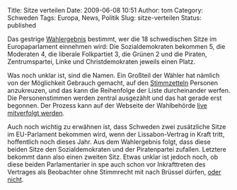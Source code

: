 Title: Sitze verteilen
Date: 2009-06-08 10:51
Author: tom
Category: Schweden
Tags: Europa, News, Politik
Slug: sitze-verteilen
Status: published

Das gestrige
[Wahlergebnis](http://www.fiket.de/2009/06/07/schweden-waehlt-eu-freundlich/)
bestimmt, wer die 18 schwedischen Sitze im Europaparlament einnehmen
wird: Die Sozialdemokraten bekommen 5, die Moderaten 4, die liberale
Folkpartiet 3, die Grünen 2 und die Piraten, Zentrumspartei, Linke und
Christdemokraten jeweils einen Platz.

Was noch unklar ist, sind die Namen. Ein Großteil der Wähler hat nämlich
von der Möglichkeit Gebrauch gemacht, auf den
[Stimmzetteln](http://www.fiket.de/2009/06/07/waehlen-gehen/) Personen
anzukreuzen, und das kann die Reihenfolge der Liste durcheinander
werfen. Die Personenstimmen werden zentral ausgezählt und das hat gerade
erst begonnen. Der Prozess kann auf der Webseite der Wahlbehörde [live
mitverfolgt
werden](http://www.val.se/val/ep2009/slutresultat/personroster.html).

Auch noch wichtig zu erwähnen ist, dass Schweden zwei zusätzliche Sitze
im EU-Parlament bekommen wird, wenn der Lissabon-Vertrag in Kraft tritt,
hoffentlich noch dieses Jahr. Aus dem Wahlergebnis folgt, dass diese
beiden Sitze den Sozialdemokraten und der Piratenpartei zufallen.
Letztere bekommt dann also einen zweiten Sitz. Etwas unklar ist jedoch
noch, ob diese beiden Parlamentarier in spe auch schon vor Inkrafttreten
des Vertrages als Beobachter ohne Stimmrecht mit nach Brüssel dürfen,
[oder
nicht](http://rickfalkvinge.se/2009/06/08/en-eller-tva-pirater-till-bryssel/).

